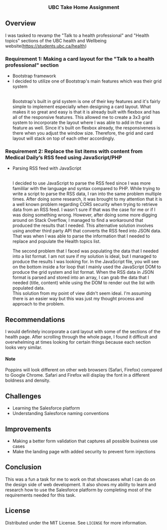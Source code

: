 <!--
*** Thanks for checking out this README Template. If you have a suggestion that would
*** make this better, please fork the repo and create a pull request or simply open
*** an issue with the tag "enhancement".
*** Thanks again! Now go create something AMAZING! :D
***
***
***
*** To avoid retyping too much info. Do a search and replace for the following:
*** github_username, repo_name, twitter_handle, email
-->





<!-- PROJECT SHIELDS -->
<!--
*** I'm using markdown "reference style" links for readability.
*** Reference links are enclosed in brackets [ ] instead of parentheses ( ).
*** See the bottom of this document for the declaration of the reference variables
*** for contributors-url, forks-url, etc. This is an optional, concise syntax you may use.
*** https://www.markdownguide.org/basic-syntax/#reference-style-links
-->

<!-- PROJECT LOGO -->
<br />
  <h3 align="center">UBC Take Home Assignment</h3>

<!-- USAGE EXAMPLES -->
## Overview

I was tasked to revamp the "Talk to a health professional" and "Health topics" sections of the UBC health and Wellbeing website(https://students.ubc.ca/health)

### Requirement 1: Making a card layout for the "Talk to a health professional" section
<ul>
  <li>Bootstrap framework</li>
  <li>I decided to utilize one of Bootstrap's main features which was their grid system</li>
  <br>
  <p>Bootstrap's built in grid system is one of their key features and it's fairly simple to implement especially when designing a card layout. 
  What makes it so great and easy is that it is already built with flexbox and has all of the responsive features.
  This allowed me to create a 3x3 grid system to incorporate the layout where I was able to add in the card feature as well.
  Since it's built on flexbox already, the responsiveness is there when you adjust the window size. Therefore, the grid and card layout will stack on top of each other accordingly.</p>
</ul>

### Requirement 2: Replace the list items with content from Medical Daily’s RSS feed using JavaScript/PHP

<ul>
  <li>Parsing RSS feed with JavaScript</li>
  <br>
  <p>I decided to use JavaScript to parse the RSS feed since I was more famililar with the language and syntax compared to PHP. While trying to write a script to parse the RSS data,
I ran into the same problem multiple times. After doing some research, it was brought to my attention that it is a well known problem regarding CORS security when trying to retrieve data from an RSS feed. 
I wasn't sure if that was the case for me or if I was doing something wrong. However, after doing some more digging around on Stack Overflow, I managed to find a workaround that produced the results that I needed.
This alternative solution involves using another third party API that converts the RSS feed into JSON data. That was when I was able to parse the information that I needed to replace and populate the Health topics list.

<br>
<p>The second problem that I faced was populating the data that I needed into a list format. I am not sure if my solution is ideal, but I managed to produce the results I was looking for.
In the JavaScript file, you will see on the bottom inside a for loop that I mainly used the JavaScript DOM to produce the grid system and list format. When the RSS data in JSON format is parsed and stored into an array,
I can grab the data that I needed (title, content) while using the DOM to render out the list with populated data. 
<br>
This solution from my point of view didn't seem ideal. I'm assuming there is an easier way but this was just my thought process and approach to the problem.
</ul>


## Recommendations

<p>I would definitely incorporate a card layout with some of the sections of the health page. After scrolling through the whole page, I found it difficult and overwhelming at times looking for certain things because each section looks very similar.

</p>

#### Note

Poppins will look different on other web browsers (Safari, Firefox) compared to Google Chrome. Safari and Firefox will display the font in a different boldness and density.

## Challenges

<ul>
  <li>Learning the Salesforce platform</li>
  <li>Understanding Salesforce naming conventions</li>
</ul>

## Improvements

<ul>
  <li>Making a better form validation that captures all possible business use cases</li>
  <li>Make the landing page with added security to prevent form injections</li>
</ul>

## Conclusion

This was a fun a task for me to work on that showcases what I can do on the design side of web development. It also shows my ability to learn and research how to use the Salesforce platform by completing most of the requirements needed for this task.

<!-- LICENSE -->
## License

Distributed under the MIT License. See `LICENSE` for more information.


<!-- MARKDOWN LINKS & IMAGES -->
<!-- https://www.markdownguide.org/basic-syntax/#reference-style-links -->
[contributors-shield]: https://img.shields.io/github/contributors/github_username/repo.svg?style=flat-square
[contributors-url]: https://github.com/github_username/repo/graphs/contributors
[forks-shield]: https://img.shields.io/github/forks/github_username/repo.svg?style=flat-square
[forks-url]: https://github.com/github_username/repo/network/members
[stars-shield]: https://img.shields.io/github/stars/github_username/repo.svg?style=flat-square
[stars-url]: https://github.com/github_username/repo/stargazers
[issues-shield]: https://img.shields.io/github/issues/github_username/repo.svg?style=flat-square
[issues-url]: https://github.com/github_username/repo/issues
[license-shield]: https://img.shields.io/github/license/github_username/repo.svg?style=flat-square
[license-url]: https://github.com/github_username/repo/blob/master/LICENSE.txt
[linkedin-shield]: https://img.shields.io/badge/-LinkedIn-black.svg?style=flat-square&logo=linkedin&colorB=555
[linkedin-url]: https://linkedin.com/in/github_username
[product-screenshot]: images/screenshot.png
